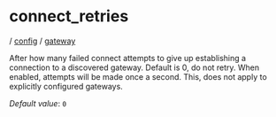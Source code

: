 # connect_retries

/ [config](/ref/config/index.md) / [gateway](/ref/config/config/gateway/index.md)

After how many failed connect attempts to give up establishing
a connection to a discovered gateway. Default is 0, do not retry.
When enabled, attempts will be made once a second. This, does not
apply to explicitly configured gateways.

_Default value_: `0`

